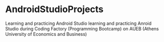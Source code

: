 # AndroidStudioProjects
Learning and practicing Android Studio 
learning and practicing Anroid Studio during Coding Factory (Programming Bootcamp)  on AUEB (Athens University of Economics and Business)
